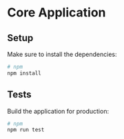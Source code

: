# Core Application


## Setup

Make sure to install the dependencies:

```bash
# npm
npm install
```

## Tests

Build the application for production:

```bash
# npm
npm run test
```